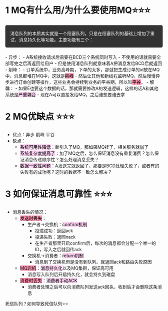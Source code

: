 # 1 MQ有什么用/为什么要使用MQ⭐⭐⭐
<div style="background: #333; color: #f5f5f5; padding: 15px; margin: 20px 0; border: 1px solid #555; border-radius: 5px;">消息队列的本质其实就是一个阻塞队列，只是在阻塞队列的基础上增加了重试、消息持久化等功能。主要功能有三个：</div>
- 异步：
	- A系统接收请求后需要在BCD三个系统同时写入
	- 不使用的话就需要全部写完之后再返回给用户
	- 但是使用消息队列就意味着A把消息发给BCD后就返回
- 削峰：
	- 订单系统中，业务高峰期，下单的太多，那就把生成订单的id放在MQ中，消息都堆在MQ中，这就是<mark style="background: #FF5582A6;">削峰</mark>
	- 然后让其他和新线程监听MQ，然后慢慢异步进行订单创建等操作，这些业务会持续到业务的平谷期，所以叫<mark style="background: #FF5582A6;">平谷</mark>。
- 解耦：
	- 如果E也要这个数据的话，那就需要修改A的发送逻辑，这样的话A和其他系统是<mark style="background: #FFB8EBA6;">严重耦合</mark>
	- 现在A可以直接发给MQ，之后谁想要谁去拿

# 2 MQ优缺点 ⭐⭐⭐
- 优点：异步 削峰 平谷
- 缺点：
	- <mark style="background: #FFB8EBA6;">系统可用性降低</mark>：新引入了MQ，那如果MQ挂了，相关服务就崩了
	- <mark style="background: #FFB8EBA6;">系统复杂度提高了</mark>：加了MQ之后，怎么保证消息没有重复消费？怎么保证消息传递顺序性？怎么处理消息丢失？
	- <mark style="background: #FFB8EBA6;">数据一致性问题</mark>：A发送完就返回了，那要是BCD处理失败了，或者有的失败有的成功呢？这时的数据不一致怎么解决？

# 3 如何保证消息可靠性 ⭐⭐⭐
- 消息丢失的情况：
	- <mark style="background: #FF5582A6;">发送时丢失</mark>：
		- 生产者->交换机：<mark style="background: #FFB8EBA6;">confirm机制</mark>
			- 投递成功：返回ack
			- 投递失败：返回nack
			- 在生产者那里开启confirm后，每次的消息都会分配一个唯一的ID，写入之后就回传ack
		- 交换机->消费者：<mark style="background: #FFB8EBA6;">return机制</mark>
			- 消息到了交换机但是没有到队列。就返回ack和路由失败原因
	- <mark style="background: #FF5582A6;">MQ宕机</mark>：<mark style="background: #FFB8EBA6;">消息持久化</mark>以及MQ集群，保证高可用
		- 消息写入队列后开启持久化，就会持久到磁盘
	- <mark style="background: #FF5582A6;">消费时丢失</mark>：<mark style="background: #FFB8EBA6;">消费者手动ACK</mark>
		- 消费者处理之后可以向消费队列发送ack回执，收到后才会删除这条消息

死信队列？如何导致死信队列⭐⭐

